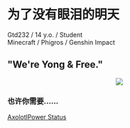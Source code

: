 # 为了没有眼泪的明天

Gtd232 / 14 y.o. / Student  
Minecraft / Phigros / Genshin Impact

## "We're Yong & Free."

<div align="center">
  <img src="https://raw.githubusercontent.com/Gtd232/Gtd232/main/github-metrics.svg"><br>
</div>

### 也许你需要......  
[AxolotlPower Status](https://status.axolotlpower.com/)
